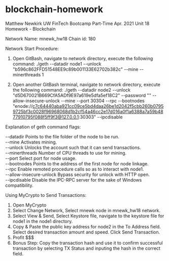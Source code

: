 # blockchain-homework

Matthew Newkirk UW FinTech Bootcamp Part-Time Apr. 2021 Unit 18 Homework - Blockchain

Network Name: mnewk_hw18
Chain id: 180

Network Start Procedure:
1. Open GitBash, navigate to network directory, execute the following command:
./geth --datadir node1 --unlock "b596c862FFD51548EE9c89b001133E62702b382c" --mine --minerthreads 1

2. Open another GitBash terminal, navigate to network directory, execute the following command:
./geth --datadir node2 --unlock "d5D670021B669CfA5ADf9E97a619e5dfa5ef18C2" --password "" --allow-insecure-unlock --mine --port 30304 --rpc --bootnodes "enode://c7c64440aba921cc09ce5bd4daa26be1d2042f5cbb260b07959725bf3c0028f96968068d1b2cf54a46cc2e17d016a0f1a6388a7a59b4877910795f088f5ff9f3@127.0.0.1:30303" --ipcdisable

Explanation of geth command flags:

--datadir Points to the file folder of the node to be run.<br/>
--mine Activates mining.<br/>
--unlock Unlocks the account such that it can send transactions.<br/>
--minerthreads Number of CPU threads to use for mining.<br/>
--port Select port for node usage.<br/>
--bootnodes Points to the address of the first node for node linkage.<br/>
--rpc Enable remoted procedure calls so as to interact with node1.<br/>
--allow-insecure-unlock Bypass security for unlock with HTTP open.<br/>
--ipcdisable Disable the IPC-RPC server for the sake of Windows compatibility.<br/>

Using MyCrypto to Send Transactions:
1. Open MyCrypto
2. Select Change Network, Select mnewk node in mnewk_hw18 network.
3. Select View & Send, Select Keystore file, navigate to the keystore file for node1 in the node1 directory.
4. Copy & Paste the public key address for node2 in the To Address field. Select desired transaction amount and speed. Click Send Transaction.
5. Profit $$$
6. Bonus Step: Copy the transaction hash and use it to confirm successful transaction by selecting TX Status and inputing the hash in the correct field.

